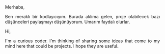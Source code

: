 Merhaba,
<div style="text-align:justify;">Ben meraklı bir kodlayıcıyım. Burada aklıma gelen, proje olabilecek bazı düşünceleri paylaşmayı düşünüyorum. Umarım faydalı olurlar.</div>


Hi,
<div style="text-align:justify;">I'm a curious coder. I'm thinking of sharing some ideas that come to my mind here that could be projects. I hope they are useful.</div>


<!---
lterlemez/lterlemez is a ✨ special ✨ repository because its `README.md` (this file) appears on your GitHub profile.
You can click the Preview link to take a look at your changes.
--->
